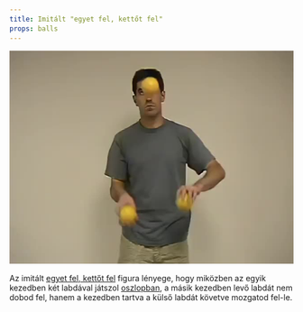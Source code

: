 ```yaml
---
title: Imitált "egyet fel, kettőt fel"
props: balls
---
```


![Imitált "egyet fel, kettőt fel"](/site/videos/poster/fakeoneuptwoup.jpg)

Az imitált [egyet fel, kettőt fel](/site/hu/egyet-fel-kettot-fel-merleg/README.md) figura lényege, hogy miközben az egyik kezedben két labdával játszol [oszlopban](/site/hu/oszlopok/README.md), a másik kezedben levő labdát nem dobod fel, hanem a kezedben tartva a külső labdát követve mozgatod fel-le.


